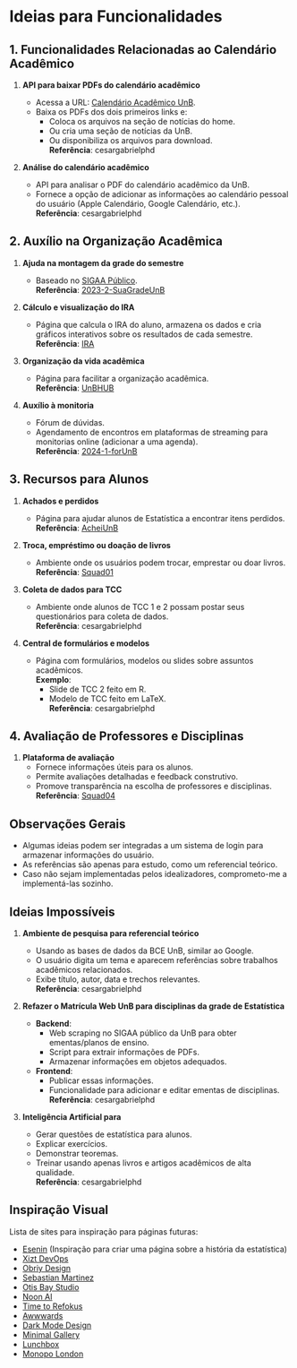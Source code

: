 # Ideias para Funcionalidades

## 1. Funcionalidades Relacionadas ao Calendário Acadêmico
1. **API para baixar PDFs do calendário acadêmico**  
   - Acessa a URL: [Calendário Acadêmico UnB](https://saa.unb.br/graduacao/calendario-academico#calendario-de-matricula).
   - Baixa os PDFs dos dois primeiros links e:
     - Coloca os arquivos na seção de notícias do home.
     - Ou cria uma seção de notícias da UnB.
     - Ou disponibiliza os arquivos para download.  
   **Referência**: cesargabrielphd

2. **Análise do calendário acadêmico**  
   - API para analisar o PDF do calendário acadêmico da UnB.  
   - Fornece a opção de adicionar as informações ao calendário pessoal do usuário (Apple Calendário, Google Calendário, etc.).  
   **Referência**: cesargabrielphd

## 2. Auxílio na Organização Acadêmica
1. **Ajuda na montagem da grade do semestre**  
   - Baseado no [SIGAA Público](https://sigaa.unb.br/sigaa/public).  
   **Referência**: [2023-2-SuaGradeUnB](https://github.com/unb-mds/2023-2-SuaGradeUnB)

2. **Cálculo e visualização do IRA**  
   - Página que calcula o IRA do aluno, armazena os dados e cria gráficos interativos sobre os resultados de cada semestre.  
   **Referência**: [IRA](https://github.com/cesargabrielphd/ira)

3. **Organização da vida acadêmica**  
   - Página para facilitar a organização acadêmica.  
   **Referência**: [UnBHUB](https://github.com/unb-mds/Squad09-UnBHUB)

4. **Auxílio à monitoria**  
   - Fórum de dúvidas.  
   - Agendamento de encontros em plataformas de streaming para monitorias online (adicionar a uma agenda).  
   **Referência**: [2024-1-forUnB](https://github.com/unb-mds/2024-1-forUnB)

## 3. Recursos para Alunos
1. **Achados e perdidos**  
   - Página para ajudar alunos de Estatística a encontrar itens perdidos.  
   **Referência**: [AcheiUnB](https://github.com/unb-mds/2024-2-AcheiUnB)

2. **Troca, empréstimo ou doação de livros**  
   - Ambiente onde os usuários podem trocar, emprestar ou doar livros.  
   **Referência**: [Squad01](https://github.com/unb-mds/2024-2-Squad01)

3. **Coleta de dados para TCC**  
   - Ambiente onde alunos de TCC 1 e 2 possam postar seus questionários para coleta de dados.  
   **Referência**: cesargabrielphd

4. **Central de formulários e modelos**  
   - Página com formulários, modelos ou slides sobre assuntos acadêmicos.  
   **Exemplo**:
     - Slide de TCC 2 feito em R.
     - Modelo de TCC feito em LaTeX.  
   **Referência**: cesargabrielphd

## 4. Avaliação de Professores e Disciplinas
1. **Plataforma de avaliação**  
   - Fornece informações úteis para os alunos.  
   - Permite avaliações detalhadas e feedback construtivo.  
   - Promove transparência na escolha de professores e disciplinas.  
   **Referência**: [Squad04](https://github.com/unb-mds/2024-1-squad04)

## Observações Gerais
- Algumas ideias podem ser integradas a um sistema de login para armazenar informações do usuário.
- As referências são apenas para estudo, como um referencial teórico.
- Caso não sejam implementadas pelos idealizadores, comprometo-me a implementá-las sozinho.

## Ideias Impossíveis

1. **Ambiente de pesquisa para referencial teórico**  
   - Usando as bases de dados da BCE UnB, similar ao Google.
   - O usuário digita um tema e aparecem referências sobre trabalhos acadêmicos relacionados.
   - Exibe título, autor, data e trechos relevantes.  
   **Referência**: cesargabrielphd

2. **Refazer o Matrícula Web UnB para disciplinas da grade de Estatística**  
   - **Backend**:
     - Web scraping no SIGAA público da UnB para obter ementas/planos de ensino.
     - Script para extrair informações de PDFs.
     - Armazenar informações em objetos adequados.
   - **Frontend**:
     - Publicar essas informações.
     - Funcionalidade para adicionar e editar ementas de disciplinas.  
   **Referência**: cesargabrielphd

3. **Inteligência Artificial para**  
   - Gerar questões de estatística para alunos.
   - Explicar exercícios.
   - Demonstrar teoremas.
   - Treinar usando apenas livros e artigos acadêmicos de alta qualidade.  
   **Referência**: cesargabrielphd

## Inspiração Visual

Lista de sites para inspiração para páginas futuras:
- [Esenin](https://esenin-esenin.tilda.ws/) (Inspiração para criar uma página sobre a história da estatística)
- [Xizt DevOps](https://xiztdevops.com/)
- [Obriy Design](https://www.obriy.design/)
- [Sebastian Martinez](https://www.sebastian-martinez.com/)
- [Otis Bay Studio](https://www.otisbay.studio/)
- [Noon AI](https://www.noon.ai/)
- [Time to Refokus](https://www.timetorefokus.com/)
- [Awwwards](https://www.awwwards.com/)
- [Dark Mode Design](https://www.darkmodedesign.com/)
- [Minimal Gallery](https://minimal.gallery/)
- [Lunchbox](https://lunchbox.io/)
- [Monopo London](https://monopo.london/)
